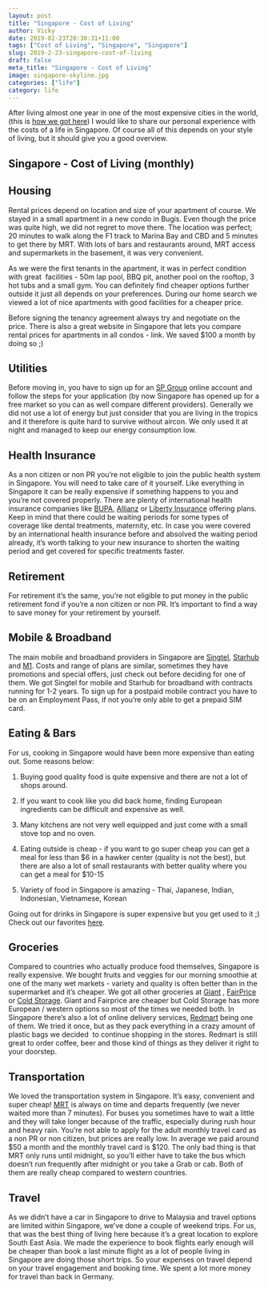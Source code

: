 ```yaml
---
layout: post
title: "Singapore - Cost of Living"
author: Vicky
date: 2019-02-23T20:30:31+11:00
tags: ["Cost of Living", "Singapore", "Singapore"]
slug: 2019-2-23-singapore-cost-of-living
draft: false
meta_title: "Singapore - Cost of Living"
image: singapore-skyline.jpg
categories: ["life"]
category: life
---
```


After living almost one year in one of the most expensive cities in the world, (this is [how we got here](https://roadvagabonds.com/2018-6-15-how-we-ended-up-in-singapore)) I would like to share our personal experience with the costs of a life in Singapore.<!-- end --> Of course all of this depends on your style of living, but it should give you a good overview.

## Singapore - Cost of Living (monthly)

## Housing

Rental prices depend on location and size of your apartment of course. We stayed in a small apartment in a new condo in Bugis. Even though the price was quite high, we did not regret to move there. The location was perfect; 20 minutes to walk along the F1 track to Marina Bay and CBD and 5 minutes to get there by MRT. With lots of bars and restaurants around, MRT access and supermarkets in the basement, it was very convenient.

As we were the first tenants in the apartment, it was in perfect condition with great  facilities - 50m lap pool, BBQ pit, another pool on the rooftop, 3 hot tubs and a small gym. You can definitely find cheaper options further outside it just all depends on your preferences. During our home search we viewed a lot of nice apartments with good facilities for a cheaper price.

Before signing the tenancy agreement always try and negotiate on the price. There is also a great website in Singapore that lets you compare rental prices for apartments in all condos - link. We saved $100 a month by doing so ;)

## Utilities

Before moving in, you have to sign up for an [SP Group](https://services.spservices.sg/#/openAccount) online account and follow the steps for your application (by now Singapore has opened up for a free market so you can as well compare different providers). Generally we did not use a lot of energy but just consider that you are living in the tropics and it therefore is quite hard to survive without aircon. We only used it at night and managed to keep our energy consumption low.

## Health Insurance

As a non citizen or non PR you’re not eligible to join the public health system in Singapore. You will need to take care of it yourself. Like everything in Singapore it can be really expensive if something happens to you and you’re not covered properly. There are plenty of international health insurance companies like [BUPA](https://www.bupa.com/), [Allianz](https://www.allianzworldwidecare.com/en/) or [Liberty Insurance](https://www.libertyinsurance.com.sg/) offering plans. Keep in mind that there could be waiting periods for some types of coverage like dental treatments, maternity, etc. In case you were covered by an international health insurance before and absolved the waiting period already, it’s worth talking to your new insurance to shorten the waiting period and get covered for specific treatments faster.

## Retirement

For retirement it’s the same, you’re not eligible to put money in the public retirement fond if you’re a non citizen or non PR. It’s important to find a way to save money for your retirement by yourself.

## Mobile & Broadband

The main mobile and broadband providers in Singapore are [Singtel](https://www.singtel.com/), [Starhub](https://www.starhub.com/personal.html) and [M1](https://www.m1.com.sg/home). Costs and range of plans are similar, sometimes they have promotions and special offers, just check out before deciding for one of them. We got Singtel for mobile and Starhub for broadband with contracts running for 1-2 years. To sign up for a postpaid mobile contract you have to be on an Employment Pass, if not you’re only able to get a prepaid SIM card.

## Eating & Bars

For us, cooking in Singapore would have been more expensive than eating out. Some reasons below:

1.  Buying good quality food is quite expensive and there are not a lot of shops around.
    
2.  If you want to cook like you did back home, finding European ingredients can be difficult and expensive as well.
    
3.  Many kitchens are not very well equipped and just come with a small stove top and no oven.
    
4.  Eating outside is cheap - if you want to go super cheap you can get a meal for less than $6 in a hawker center (quality is not the best), but there are also a lot of small restaurants with better quality where you can get a meal for $10-15
    
5.  Variety of food in Singapore is amazing - Thai, Japanese, Indian, Indonesian, Vietnamese, Korean
    

Going out for drinks in Singapore is super expensive but you get used to it ;) Check out our favorites [here](https://roadvagabonds.com/2019-01-04-Favorite-bars-in-Singapore).

## Groceries

Compared to countries who actually produce food themselves, Singapore is really expensive. We bought fruits and veggies for our morning smoothie at one of the many wet markets - variety and quality is often better than in the supermarket and it’s cheaper. We got all other groceries at [Giant](https://giant.sg/) , [FairPrice](https://www.fairprice.com.sg/) or [Cold Storage](https://coldstorage.com.sg/). Giant and Fairprice are cheaper but Cold Storage has more European / western options so most of the times we needed both. In Singapore there’s also a lot of online delivery services, [Redmart](https://redmart.com/) being one of them. We tried it once, but as they pack everything in a crazy amount of plastic bags we decided  to continue shopping in the stores. Redmart is still great to order coffee, beer and those kind of things as they deliver it right to your doorstep.

## Transportation

We loved the transportation system in Singapore. It’s easy, convenient and super cheap! [MRT](http://www.smrt.com.sg/) is always on time and departs frequently (we never waited more than 7 minutes). For buses you sometimes have to wait a little and they will take longer because of the traffic, especially during rush hour and heavy rain. You’re not able to apply for the adult monthly travel card as a non PR or non citizen, but prices are really low. In average we paid around $50 a month and the monthly travel card is $120. The only bad thing is that MRT only runs until midnight, so you’ll either have to take the bus which doesn’t run frequently after midnight or you take a Grab or cab. Both of them are really cheap compared to western countries.

## Travel

As we didn’t have a car in Singapore to drive to Malaysia and travel options are limited within Singapore, we’ve done a couple of weekend trips. For us, that was the best thing of living here because it’s a great location to explore South East Asia. We made the experience to book flights early enough will be cheaper than book a last minute flight as a lot of people living in Singapore are doing those short trips. So your expenses on travel depend on your travel engagement and booking time. We spent a lot more money for travel than back in Germany.